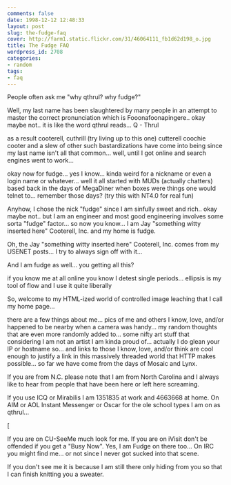 ```yaml
---
comments: false
date: 1998-12-12 12:48:33
layout: post
slug: the-fudge-faq
cover: http://farm1.static.flickr.com/31/46064111_fb1d62d198_o.jpg
title: The Fudge FAQ
wordpress_id: 2708
categories:
- random
tags:
- faq
---
```




People often ask me "why qthrul? why fudge?"

Well, my last name has been slaughtered by many people in an attempt to master the correct pronunciation which is Fooonafoonapingere.. okay maybe not.. it is like the word qthrul reads... Q - Thrul

as a result cooterell, cuthrill (try living up to this one) cutterell coochie cooter and a slew of other such bastardizations have come into being since my last name isn't all that common... well, until I got online and search engines went to work...

okay now for fudge... yes I know... kinda weird for a nickname or even a login name or whatever... well it all started with MUDs (actually chatters) based back in the days of MegaDiner when boxes were things one would telnet to... remember those days? (try this with NT4.0 for real fun)

Anyhow, I chose the nick "fudge" since I am sinfully sweet and rich.. okay maybe not.. but I am an engineer and most good engineering involves some sorta "fudge" factor... so now you know... I am Jay "something witty inserted here" Cooterell, Inc. and my home is fudge.

Oh, the Jay "something witty inserted here" Cooterell, Inc. comes from my USENET posts... I try to always sign off with it...

And I am fudge as well... you getting all this?

if you know me at all online you know I detest single periods... ellipsis is my tool of flow and I use it quite liberally

So, welcome to my HTML-ized world of controlled image leaching that I call my home page...

there are a few things about me... pics of me and others I know, love, and/or happened to be nearby when a camera was handy... my random thoughts that are even more randomly added to... some nifty art stuff that considering I am not an artist I am kinda proud of... actually I do glean your IP or hostname so... and links to those I know, love, and/or think are cool enough to justify a link in this massively threaded world that HTTP makes possible... so far we have come from the days of Mosaic and Lynx.

If you are from N.C. please note that I am from North Carolina and I always like to hear from people that have been here or left here screaming.

If you use ICQ or Mirabilis I am 1351835 at work and 4663668 at home. On AIM or AOL Instant Messenger or Oscar for the ole school types I am on as qthrul...

[

If you are on CU-SeeMe much look for me.
If you are on iVisit don't be offended if you get a "Busy Now".
Yes, I am Fudge on there too...
On IRC you might find me... or not since I never got sucked into that scene.

If you don't see me it is because I am still there only hiding from you so that I can finish knitting you a sweater.
